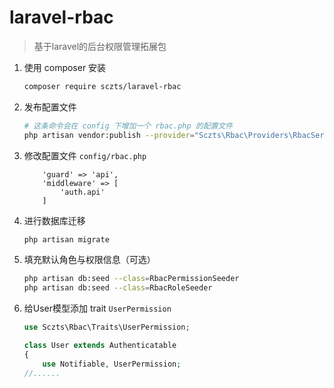 # laravel-rbac
> 基于laravel的后台权限管理拓展包
1. 使用 composer 安装
    ```bash
    composer require sczts/laravel-rbac
    ```

2. 发布配置文件
    ```bash
    # 这条命令会在 config 下增加一个 rbac.php 的配置文件
    php artisan vendor:publish --provider="Sczts\Rbac\Providers\RbacServiceProvider"
    ```

3. 修改配置文件 `config/rbac.php` 
    ```base
        'guard' => 'api',
        'middleware' => [
            'auth.api'
        ]
    ```
    
4. 进行数据库迁移
    ```bash
    php artisan migrate
    ```
 
5. 填充默认角色与权限信息（可选）
    ```bash
    php artisan db:seed --class=RbacPermissionSeeder
    php artisan db:seed --class=RbacRoleSeeder
    ```
    
6. 给User模型添加 trait `UserPermission`
    ```php
    use Sczts\Rbac\Traits\UserPermission;
    
    class User extends Authenticatable
    {
        use Notifiable, UserPermission;
    //......
    ```
    

